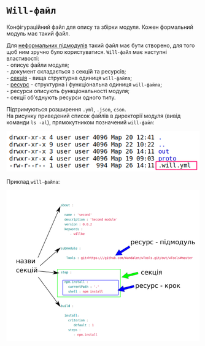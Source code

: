 # <code>Will-файл</code>

Конфігураційний файл для опису та збірки модуля. Кожен формальний модуль має такий файл.

Для [неформальних підмодулів](SubmoduleInformal.md) такий файл має бути створено, для того щоб ним зручно було користуватися.
`Will-файл` має наступні властивості:  
\- описує файли модуля;  
\- документ складається з секцій та ресурсів;  
\- [секція](Structure.md#Секція-will-файла) - вища структурна одиниця `will-файлa`;   
\- [ресурс](Structure.md#Ресурси) - структурна і функціональна одиниця `will-файлa`;  
\- ресурси описують функціональності модуля;  
\- секції об'єднують ресурси одного типу.   

Підтримуються розширення `.yml`, `.json`, `cson`.  
На рисунку приведений список файлів в директорії модуля (вивід команди `ls -al`), прямокутником позначений `will-файл`:  

![will.file.png](./Images/will.file.png)

Приклад `will-файла`:  

![will.file.inner.png](./Images/will.file.inner.png)
